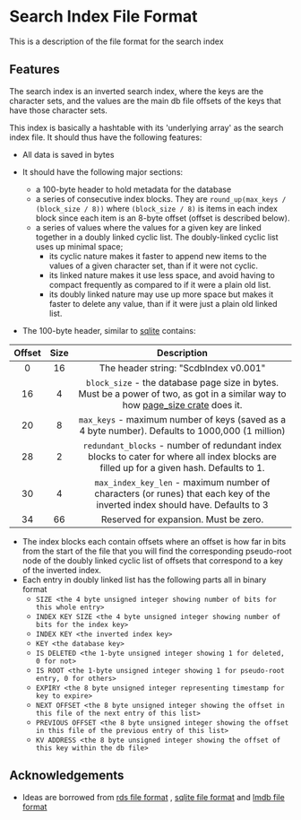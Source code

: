 # Search Index File Format

This is a description of the file format for the search index

## Features

The search index is an inverted search index, where the keys are the character sets, and the values are the main db file
offsets of the keys that have those character sets.

This index is basically a hashtable with its 'underlying array' as the search index file. It should thus have the
following features:

- All data is saved in bytes
- It should have the following major sections:
    - a 100-byte header to hold metadata for the database
    - a series of consecutive index blocks. They are `round_up(max_keys / (block_size / 8))` where `(block_size / 8)` is
      items in each index block since each item is an 8-byte offset (offset is described below).
    - a series of values where the values for a given key are linked together in a doubly linked cyclic list. The
      doubly-linked cyclic list uses up minimal space;
        - its cyclic nature makes it faster to append new items to the values of a given character set, than if it were
          not cyclic.
        - its linked nature makes it use less space, and avoid having to compact frequently as compared to if it were a
          plain old list.
        - its doubly linked nature may use up more space but makes it faster to delete any value, than if it were just a
          plain old linked list.

- The 100-byte header, similar to [sqlite](https://www.sqlite.org/fileformat.html#the_database_header) contains:

| Offset | Size |                                                                                  Description                                                                                   |
|:------:|:----:|:------------------------------------------------------------------------------------------------------------------------------------------------------------------------------:|
|   0    |  16  |                                                                     The header string: "ScdbIndex v0.001"                                                                      |
|   16   |  4   | `block_size` - the database page size in bytes. Must be a power of two, as got in a similar way to how [page_size crate](https://docs.rs/page_size/latest/page_size/) does it. |
|   20   |  8   |                                        `max_keys` - maximum number of keys (saved as a 4 byte number). Defaults to 1000,000 (1 million)                                        |
|   28   |  2   |                    `redundant_blocks` - number of redundant index blocks to cater for where all index blocks are filled up for a given hash. Defaults to 1.                    |
|   30   |  4   | `max_index_key_len` - maximum number of characters (or runes) that each key of the inverted index should have. Defaults to 3                                                       |
|   34   |  66  |                                                                     Reserved for expansion. Must be zero.                                                                      |

- The index blocks each contain offsets where an offset is how far in bits from the start of the file that you will find
  the corresponding pseudo-root node of the doubly linked cyclic list of offsets that correspond to a key of the
  inverted index.
- Each entry in doubly linked list has the following parts all in binary format
    - `SIZE <the 4 byte unsigned integer showing number of bits for this whole entry>`
    - `INDEX KEY SIZE <the 4 byte unsigned integer showing number of bits for the index key>`
    - `INDEX KEY <the inverted index key>`
    - `KEY <the database key>`
    - `IS DELETED <the 1-byte unsigned integer showing 1 for deleted, 0 for not>`
    - `IS ROOT <the 1-byte unsigned integer showing 1 for pseudo-root entry, 0 for others>`
    - `EXPIRY <the 8 byte unsigned integer representing timestamp for key to expire>`
    - `NEXT OFFSET <the 8 byte unsigned integer showing the offset in this file of the next entry of this list>`
    - `PREVIOUS OFFSET <the 8 byte unsigned integer showing the offset in this file of the previous entry of this list>`
    - `KV ADDRESS <the 8 byte unsigned integer showing the offset of this key within the db file>`

## Acknowledgements

- Ideas are borrowed from [rds file format](https://rdb.fnordig.de/file_format.html)
  , [sqlite file format](https://www.sqlite.org/fileformat.html)
  and [lmdb file format](https://blog.separateconcerns.com/2016-04-03-lmdb-format.html)
